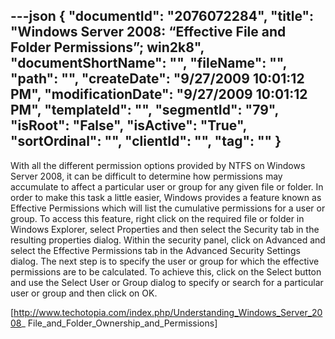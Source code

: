---json
{
  "documentId": "2076072284",
  "title": "Windows Server 2008: “Effective File and Folder Permissions”; win2k8",
  "documentShortName": "",
  "fileName": "",
  "path": "",
  "createDate": "9/27/2009 10:01:12 PM",
  "modificationDate": "9/27/2009 10:01:12 PM",
  "templateId": "",
  "segmentId": "79",
  "isRoot": "False",
  "isActive": "True",
  "sortOrdinal": "",
  "clientId": "",
  "tag": ""
}
---

With all the different permission options provided by NTFS on Windows Server 2008, it can be difficult to determine how permissions may accumulate to affect a particular user or group for any given file or folder. In order to make this task a little easier, Windows provides a feature known as Effective Permissions which will list the cumulative permissions for a user or group. To access this feature, right click on the required file or folder in Windows Explorer, select Properties and then select the Security tab in the resulting properties dialog. Within the security panel, click on Advanced and select the Effective Permissions tab in the Advanced Security Settings dialog. The next step is to specify the user or group for which the effective permissions are to be calculated. To achieve this, click on the Select button and use the Select User or Group dialog to specify or search for a particular user or group and then click on OK.

[http://www.techotopia.com/index.php/Understanding_Windows_Server_2008_
    File_and_Folder_Ownership_and_Permissions]
